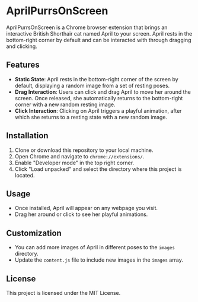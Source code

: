 # AprilPurrsOnScreen

AprilPurrsOnScreen is a Chrome browser extension that brings an interactive British Shorthair cat named April to your screen. April rests in the bottom-right corner by default and can be interacted with through dragging and clicking.

## Features

- **Static State**: April rests in the bottom-right corner of the screen by default, displaying a random image from a set of resting poses.
- **Drag Interaction**: Users can click and drag April to move her around the screen. Once released, she automatically returns to the bottom-right corner with a new random resting image.
- **Click Interaction**: Clicking on April triggers a playful animation, after which she returns to a resting state with a new random image.

## Installation

1. Clone or download this repository to your local machine.
2. Open Chrome and navigate to `chrome://extensions/`.
3. Enable "Developer mode" in the top right corner.
4. Click "Load unpacked" and select the directory where this project is located.

## Usage

- Once installed, April will appear on any webpage you visit.
- Drag her around or click to see her playful animations.

## Customization

- You can add more images of April in different poses to the `images` directory.
- Update the `content.js` file to include new images in the `images` array.

## License

This project is licensed under the MIT License.